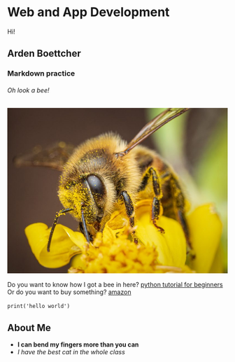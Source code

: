 # **Web and App Development**
Hi!

## Arden Boettcher

### Markdown practice

###### Oh look a bee!
![bee](Bee.jpg)

Do you want to know how I got a bee in here?
[python tutorial for beginners](https://www.youtube.com/watch?v=fWjsdhR3z3c&pp=ygUUcHl0aG9uIGZvciBiZWdpbm5lcnM%3D)
Or do you want to buy something?
[amazon](https://www.amazon.com/)

``print('hello world')``

## **About Me**
- **I can bend my fingers more than you can**
- *I have the best cat in the whole class*
